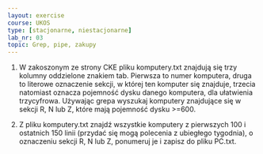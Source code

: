```yaml
---
layout: exercise
course: UKOS
type: [stacjonarne, niestacjonarne]
lab_nr: 03
topic: Grep, pipe, zakupy
---
```


1. W zakoszonym ze strony CKE pliku komputery.txt znajdują się trzy kolumny oddzielone znakiem tab.
Pierwsza to numer komputera, druga to literowe oznaczenie sekcji, w której ten komputer się
znajduje, trzecia natomiast oznacza pojemność dysku danego komputera, dla ułatwienia trzycyfrowa.
Używając grepa wyszukaj komputery znajdujące się w sekcji R, N lub Z, które mają pojemność dysku >=600.

2. Z pliku komputery.txt znajdź wszystkie komputery z pierwszych 100 i ostatnich 150 linii (przydać się
mogą polecenia z ubiegłego tygodnia), o oznaczeniu sekcji R, N lub Z, ponumeruj je i zapisz do pliku
PC.txt.